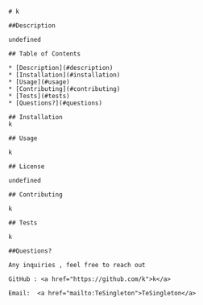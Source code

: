 
    # k

    ##Description

    undefined

    ## Table of Contents
     
    * [Description](#description)
    * [Installation](#installation)
    * [Usage](#usage)
    * [Contributing](#contributing)
    * [Tests](#tests)
    * [Questions?](#questions)
    
    ## Installation 
    k

    ## Usage

    k

    ## License

    undefined

    ## Contributing

    k

    ## Tests

    k

    ##Questions?

    Any inquiries , feel free to reach out

    GitHub : <a href="https://github.com/k">k</a>

    Email:  <a href="mailto:TeSingleton">TeSingleton</a>

    